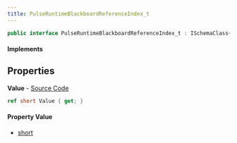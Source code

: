 ```yaml
---
title: PulseRuntimeBlackboardReferenceIndex_t
---
```


```csharp
public interface PulseRuntimeBlackboardReferenceIndex_t : ISchemaClass<PulseRuntimeBlackboardReferenceIndex_t>, ISchemaField, ISchemaClass, INativeHandle
```

#### Implements

## Properties

**Value** - [Source Code](https://github.com/swiftly-solution/swiftlys2/blob/main/managed/src/SwiftlyS2.Generated/Schemas/Interfaces/PulseRuntimeBlackboardReferenceIndex_t.cs#L16)

```csharp
ref short Value { get; }
```

#### Property Value

- [short](https://learn.microsoft.com/dotnet/api/system.int16)

